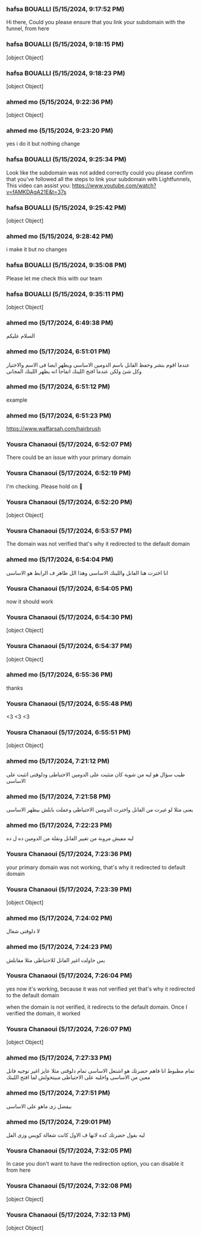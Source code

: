### hafsa BOUALLI (5/15/2024, 9:17:52 PM)

Hi there,
Could you please ensure that you link your subdomain with the funnel, from here

### hafsa BOUALLI (5/15/2024, 9:18:15 PM)

[object Object]

### hafsa BOUALLI (5/15/2024, 9:18:23 PM)

[object Object]

### ahmed  mo  (5/15/2024, 9:22:36 PM)

[object Object]

### ahmed  mo  (5/15/2024, 9:23:20 PM)

yes i do it but nothing change

### hafsa BOUALLI (5/15/2024, 9:25:34 PM)

Look like the subdomain was not added correctly 
could you please confirm that you've followed all the steps to link your subdomain with Lightfunnels, This video can assist you:  https://www.youtube.com/watch?v=fAMKDAgA21E&t=37s

### hafsa BOUALLI (5/15/2024, 9:25:42 PM)

[object Object]

### ahmed  mo  (5/15/2024, 9:28:42 PM)

i make it but no changes

### hafsa BOUALLI (5/15/2024, 9:35:08 PM)

Please let me check this with our team

### hafsa BOUALLI (5/15/2024, 9:35:11 PM)

[object Object]

### ahmed  mo  (5/17/2024, 6:49:38 PM)

السلام عليكم

### ahmed  mo  (5/17/2024, 6:51:01 PM)

عندما اقوم بنشر وحفظ الفانل باسم الدومين الاساسى ويظهر ايضا فى الاسم والاختيار وكل شئ ولكن عندما افتح اللينك اتفاجأ انه يظهر اللينك المجانى

### ahmed  mo  (5/17/2024, 6:51:12 PM)

example

### ahmed  mo  (5/17/2024, 6:51:23 PM)

https://www.waffarsah.com/hairbrush

### Yousra Chanaoui (5/17/2024, 6:52:07 PM)

There could be an issue with your primary domain 

### Yousra Chanaoui (5/17/2024, 6:52:19 PM)

I'm checking. Please hold on 🙏 

### Yousra Chanaoui (5/17/2024, 6:52:20 PM)

[object Object]

### Yousra Chanaoui (5/17/2024, 6:53:57 PM)

The domain was not verified that's why it redirected to the default domain

### ahmed  mo  (5/17/2024, 6:54:04 PM)

انا اخترت هنا الفانل واللينك الاساسى وهذا الل ظاهر ف الرابط هو الاساسى

### Yousra Chanaoui (5/17/2024, 6:54:05 PM)

now it should work

### Yousra Chanaoui (5/17/2024, 6:54:30 PM)

[object Object]

### Yousra Chanaoui (5/17/2024, 6:54:37 PM)

[object Object]

### ahmed  mo  (5/17/2024, 6:55:36 PM)

thanks

### Yousra Chanaoui (5/17/2024, 6:55:48 PM)

<3 <3 <3

### Yousra Chanaoui (5/17/2024, 6:55:51 PM)

[object Object]

### ahmed  mo  (5/17/2024, 7:21:12 PM)

طيب سؤال هو ليه من شوية كان متثيت على الدومين الاحتياطى ودلوقتى اتثبت على الاساسى

### ahmed  mo  (5/17/2024, 7:21:58 PM)

يعنى مثلا لو غيرت من الفانل واخترت الدومين الاحتياطى وعملت بابلش بيظهر الاساسى

### ahmed  mo  (5/17/2024, 7:22:23 PM)

ليه مفيش مرونة من تغيير الفانل ونقلة من الدومين ده ل ده

### Yousra Chanaoui (5/17/2024, 7:23:36 PM)

your primary domain was not working, that's why it redirected to default domain

### Yousra Chanaoui (5/17/2024, 7:23:39 PM)

[object Object]

### ahmed  mo  (5/17/2024, 7:24:02 PM)

لا دلوقتى شغال

### ahmed  mo  (5/17/2024, 7:24:23 PM)

بس حاولت اغير الفانل للاحتياطى مثلا مقابلش

### Yousra Chanaoui (5/17/2024, 7:26:04 PM)

yes now it's working, because it was not verified yet that's why it redirected to the default domain

when the domain is not verified, it redirects to the default domain. Once I verified the domain, it worked

### Yousra Chanaoui (5/17/2024, 7:26:07 PM)

[object Object]

### ahmed  mo  (5/17/2024, 7:27:33 PM)

تمام مظبوط انا فاهم حضرتك هو اشتغل الاساسى تمام دلوقتى مثلا عايز اغير توجيه فانل معين من الاساسى واخليه على الاحتياطى مبيتحولش لما افتح اللينك

### ahmed  mo  (5/17/2024, 7:27:51 PM)

بيفضل زى ماهو على الاساسى

### ahmed  mo  (5/17/2024, 7:29:01 PM)

ليه بقول حضرتك كده لانها ف الاول كانت شغالة كويس وزى الفل

### Yousra Chanaoui (5/17/2024, 7:32:05 PM)

In case you don't want to have the redirection option, you can disable it from here

### Yousra Chanaoui (5/17/2024, 7:32:08 PM)

[object Object]

### Yousra Chanaoui (5/17/2024, 7:32:13 PM)

[object Object]
